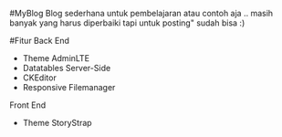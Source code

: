 #MyBlog
Blog sederhana untuk pembelajaran atau contoh aja .. masih banyak yang harus diperbaiki tapi untuk posting" sudah bisa :)

#Fitur
Back End
 - Theme AdminLTE
 - Datatables Server-Side
 - CKEditor
 - Responsive Filemanager

Front End
 - Theme StoryStrap
